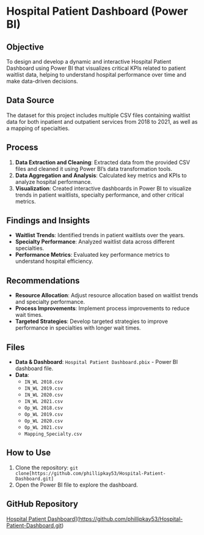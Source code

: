 # Hospital Patient Dashboard (Power BI)

## Objective
To design and develop a dynamic and interactive Hospital Patient Dashboard using Power BI that visualizes critical KPIs related to patient waitlist data, helping to understand hospital performance over time and make data-driven decisions.

## Data Source
The dataset for this project includes multiple CSV files containing waitlist data for both inpatient and outpatient services from 2018 to 2021, as well as a mapping of specialties.

## Process
1. **Data Extraction and Cleaning**: Extracted data from the provided CSV files and cleaned it using Power BI’s data transformation tools.
2. **Data Aggregation and Analysis**: Calculated key metrics and KPIs to analyze hospital performance.
3. **Visualization**: Created interactive dashboards in Power BI to visualize trends in patient waitlists, specialty performance, and other critical metrics.

## Findings and Insights
- **Waitlist Trends**: Identified trends in patient waitlists over the years.
- **Specialty Performance**: Analyzed waitlist data across different specialties.
- **Performance Metrics**: Evaluated key performance metrics to understand hospital efficiency.

## Recommendations
- **Resource Allocation**: Adjust resource allocation based on waitlist trends and specialty performance.
- **Process Improvements**: Implement process improvements to reduce wait times.
- **Targeted Strategies**: Develop targeted strategies to improve performance in specialties with longer wait times.

## Files
- **Data & Dashboard**: `Hospital Patient Dashboard.pbix` - Power BI dashboard file.
- **Data**: 
  - `IN_WL 2018.csv`
  - `IN_WL 2019.csv`
  - `IN_WL 2020.csv`
  - `IN_WL 2021.csv`
  - `Op_WL 2018.csv`
  - `Op_WL 2019.csv`
  - `Op_WL 2020.csv`
  - `Op_WL 2021.csv`
  - `Mapping_Specialty.csv`

## How to Use
1. Clone the repository: `git clone[https://github.com/phillipkay53/Hospital-Patient-Dashboard.git]`
2. Open the Power BI file to explore the dashboard.

## GitHub Repository
[Hospital Patient Dashboard](https://github.com/yourusername/Hospital-Patient-Dashboard)](https://github.com/phillipkay53/Hospital-Patient-Dashboard.git)
